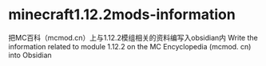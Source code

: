# minecraft1.12.2mods-information
把MC百科（mcmod.cn）上与1.12.2模组相关的资料编写入obsidian内
Write the information related to module 1.12.2 on the MC Encyclopedia (mcmod. cn) into Obsidian

